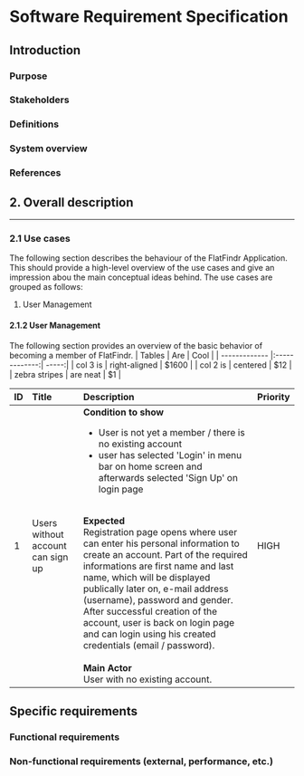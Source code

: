 Software Requirement Specification
==================================

Introduction
------------
### Purpose
### Stakeholders
### Definitions
### System overview
### References

## 2. Overall description
-------------------
### 2.1 Use cases
The following section describes the behaviour of the FlatFindr Application. This should provide a high-level overview of the use cases and give an impression abou the main conceptual ideas behind. The use cases are grouped as follows: 
1. User Management


#### 2.1.2 User Management
The following section provides an overview of the basic behavior of becoming a member of FlatFindr. 
| Tables        | Are           | Cool  |
| ------------- |:-------------:| -----:|
| col 3 is      | right-aligned | $1600 |
| col 2 is      | centered      |   $12 |
| zebra stripes | are neat      |    $1 |


| ID  | Title                              | Description                      | Priority |
| :---|:-----------------------------------|:---------------------------------|:---------|
| 1   | Users without account can sign up  | **Condition to show**<ul><li>User is not yet a member / there is no existing account </li><li> user has selected 'Login' in menu bar on home screen and afterwards selected 'Sign Up' on login page </li></ul><br>**Expected**<br>Registration page opens where user can enter his personal information to create an account. Part of the required informations are first name and last name, which will be displayed publically later on, e-mail address (username), password and gender. After successful creation of the account, user is back on login page and can login using his created credentials (email / password).<br><br>**Main Actor**<br>User with no existing account.                                     | HIGH |



Specific requirements
---------------------
### Functional requirements
### Non-functional requirements (external, performance, etc.)
